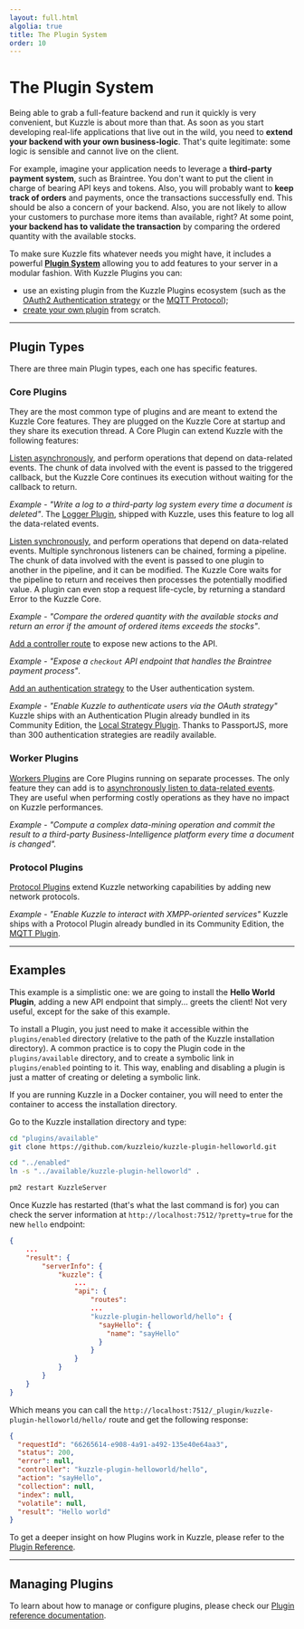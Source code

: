 ```yaml
---
layout: full.html
algolia: true
title: The Plugin System
order: 10
---
```


# The Plugin System

Being able to grab a full-feature backend and run it quickly is very convenient, but Kuzzle is about more than that. As soon as you start developing real-life applications that live out in the wild, you need to **extend your backend with your own business-logic**.
That's quite legitimate: some logic is sensible and cannot live on the client.

For example, imagine your application needs to leverage a **third-party payment system**, such as Braintree. You don't want to put the client in charge of bearing API keys and tokens. Also, you will probably want to **keep track of orders** and payments, once the transactions successfully end. This should be also a concern of your backend. Also, you are not likely to allow your customers to purchase more items than available, right? At some point, **your backend has to validate the transaction** by comparing the ordered quantity with the available stocks.

To make sure Kuzzle fits whatever needs you might have, it includes a powerful **[Plugin System](../plugin-reference)** allowing you to add features to your server in a modular fashion. With Kuzzle Plugins you can:

* use an existing plugin from the Kuzzle Plugins ecosystem (such as the [OAuth2 Authentication strategy](https://github.com/kuzzleio/kuzzle-plugin-auth-passport-oauth) or the [MQTT Protocol](https://github.com/kuzzleio/kuzzle-plugin-mqtt));
* [create your own plugin](../plugin-reference/#writing-plugin-code) from scratch.

---

## Plugin Types

There are three main Plugin types, each one has specific features.

### Core Plugins

They are the most common type of plugins and are meant to extend the Kuzzle Core features. They are plugged on the Kuzzle Core at startup and they share its execution thread. A Core Plugin can extend Kuzzle with the following features:

[Listen asynchronously](../plugin-reference#listener-plugins), and perform operations that depend on data-related events. The chunk of data involved with the event is passed to the triggered callback, but the Kuzzle Core continues its execution without waiting for the callback to return.

  _Example - "Write a log to a third-party log system every time a document is deleted"_. The [Logger Plugin](https://github.com/kuzzleio/kuzzle-plugin-logger), shipped with Kuzzle, uses this feature to log all the data-related events.

[Listen synchronously](../plugin-reference#pipe-plugins), and perform operations that depend on data-related events. Multiple synchronous listeners can be chained, forming a pipeline. The chunk of data involved with the event is passed to one plugin to another in the pipeline, and it can be modified. The Kuzzle Core waits for the pipeline to return and receives then processes the potentially modified value. A plugin can even stop a request life-cycle, by returning a standard Error to the Kuzzle Core.

  _Example - "Compare the ordered quantity with the available stocks and return an error if the amount of ordered items exceeds the stocks"_.

[Add a controller route](../plugin-reference#controllers) to expose new actions to the API.

  _Example - "Expose a `checkout` API endpoint that handles the Braintree payment process"_.

[Add an authentication strategy](../plugin-reference#authentication-plugin) to the User authentication system.

  _Example - "Enable Kuzzle to authenticate users via the OAuth strategy"_
  Kuzzle ships with an Authentication Plugin already bundled in its Community Edition, the [Local Strategy Plugin](https://github.com/kuzzleio/kuzzle-plugin-auth-passport-local). Thanks to PassportJS, more than 300 authentication strategies are readily available.

### Worker Plugins

[Workers Plugins](../plugin-reference#worker-plugins) are Core Plugins running on separate processes. The only feature they can add is to [asynchronously listen to data-related events](../plugin-reference#listener-plugins). They are useful when performing costly operations as they have no impact on Kuzzle performances.

_Example - "Compute a complex data-mining operation and commit the result to a third-party Business-Intelligence platform every time a document is changed"._

### Protocol Plugins

[Protocol Plugins](../plugin-reference#protocol-plugins) extend Kuzzle networking capabilities by adding new network protocols.

_Example - "Enable Kuzzle to interact with XMPP-oriented services"_
Kuzzle ships with a Protocol Plugin already bundled in its Community Edition, the [MQTT Plugin](https://github.com/kuzzleio/kuzzle-plugin-mqtt).

---

## Examples

This example is a simplistic one: we are going to install the **Hello World Plugin**, adding a new API endpoint that simply... greets the client! Not very useful, except for the sake of this example.

To install a Plugin, you just need to make it accessible within the `plugins/enabled` directory (relative to the path of the Kuzzle installation directory). A common practice is to copy the Plugin code in the `plugins/available` directory, and to create a symbolic link in `plugins/enabled` pointing to it. This way, enabling and disabling a plugin is just a matter of creating or deleting a symbolic link.

<aside class="notice">
If you are running Kuzzle in a Docker container, you will need to enter the container to access the installation directory.
</aside>

Go to the Kuzzle installation directory and type:

```bash
cd "plugins/available"
git clone https://github.com/kuzzleio/kuzzle-plugin-helloworld.git

cd "../enabled"
ln -s "../available/kuzzle-plugin-helloworld" .

pm2 restart KuzzleServer
```

Once Kuzzle has restarted (that's what the last command is for) you can check the server information at `http://localhost:7512/?pretty=true` for the new `hello` endpoint:

```json
{
    ...
    "result": {
        "serverInfo": {
            "kuzzle": {
                ...
                "api": {
                    "routes":
                    ...
                    "kuzzle-plugin-helloworld/hello": {
                      "sayHello": {
                        "name": "sayHello"
                      }
                    }
                }
            }
        }
    }
}

```

Which means you can call the `http://localhost:7512/_plugin/kuzzle-plugin-helloworld/hello/` route and get the following response:

```json
{
  "requestId": "66265614-e908-4a91-a492-135e40e64aa3",
  "status": 200,
  "error": null,
  "controller": "kuzzle-plugin-helloworld/hello",
  "action": "sayHello",
  "collection": null,
  "index": null,
  "volatile": null,
  "result": "Hello world"
}
```

To get a deeper insight on how Plugins work in Kuzzle, please refer to the [Plugin Reference](../plugin-reference).

---

## Managing Plugins

To learn about how to manage or configure plugins, please check our [Plugin reference documentation](../).
